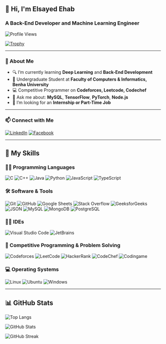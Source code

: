 ## 👋 Hi, I'm Elsayed Ehab
### A Back-End Developer and Machine Learning Engineer

![Profile Views](https://komarev.com/ghpvc/?username=elsayedehab&label=Profile%20views&color=0e75b6&style=flat)

[![Trophy](https://github-profile-trophy.vercel.app/?username=elsayedehab)](https://github.com/ryo-ma/github-profile-trophy)

---

### 📌 About Me

- 🔍 I’m currently learning **Deep Learning** and **Back-End Development**
- 🏫 Undergraduate Student at **Faculty of Computers & Informatics, Benha University**
- 💻 Competitive Programmer on **Codeforces, Leetcode, Codechef**
- 💬 Ask me about: **MySQL**, **TensorFlow**, **PyTorch**, **Node.js**
- 🤝 I’m looking for an **Internship or Part-Time Job**

---

### 📫 Connect with Me

[![LinkedIn](https://img.shields.io/badge/LinkedIn-blue?style=flat&logo=linkedin&logoColor=white)](https://linkedin.com/in/sayed%20ehab)
[![Facebook](https://img.shields.io/badge/Facebook-1877F2?style=flat&logo=facebook&logoColor=white)](https://fb.com/sayed%20ehab)

---

## 🧠 My Skills

### 👨‍💻 Programming Languages
![C](https://img.shields.io/badge/C-00599C?style=flat&logo=c&logoColor=white)
![C++](https://img.shields.io/badge/C++-00599C?style=flat&logo=c%2B%2B&logoColor=white)
![Java](https://img.shields.io/badge/Java-ED8B00?style=flat&logo=java&logoColor=white)
![Python](https://img.shields.io/badge/Python-3776AB?style=flat&logo=python&logoColor=white)
![JavaScript](https://img.shields.io/badge/JavaScript-F7DF1E?style=flat&logo=javascript&logoColor=black)
![TypeScript](https://img.shields.io/badge/TypeScript-3178C6?style=flat&logo=typescript&logoColor=white)

### 🛠️ Software & Tools
![Git](https://img.shields.io/badge/Git-F05032?style=flat&logo=git&logoColor=white)
![GitHub](https://img.shields.io/badge/GitHub-181717?style=flat&logo=github&logoColor=white)
![Google Sheets](https://img.shields.io/badge/Google%20Sheets-34A853?style=flat&logo=googlesheets&logoColor=white)
![Stack Overflow](https://img.shields.io/badge/Stack%20Overflow-FE7A16?style=flat&logo=stackoverflow&logoColor=white)
![GeeksforGeeks](https://img.shields.io/badge/GeeksforGeeks-2F8D46?style=flat&logo=geeksforgeeks&logoColor=white)
![JSON](https://img.shields.io/badge/JSON-000000?style=flat&logo=json&logoColor=white)
![MySQL](https://img.shields.io/badge/MySQL-4479A1?style=flat&logo=mysql&logoColor=white)
![MongoDB](https://img.shields.io/badge/MongoDB-47A248?style=flat&logo=mongodb&logoColor=white)
![PostgreSQL](https://img.shields.io/badge/PostgreSQL-336791?style=flat&logo=postgresql&logoColor=white)

### 🧑‍💻 IDEs
![Visual Studio Code](https://img.shields.io/badge/VS%20Code-007ACC?style=flat&logo=visual-studio-code&logoColor=white)
![JetBrains](https://img.shields.io/badge/JetBrains-000000?style=flat&logo=jetbrains&logoColor=white)

### 🎯 Competitive Programming & Problem Solving
![Codeforces](https://img.shields.io/badge/Codeforces-1F8ACB?style=flat&logo=codeforces&logoColor=white)
![LeetCode](https://img.shields.io/badge/LeetCode-FFA116?style=flat&logo=leetcode&logoColor=black)
![HackerRank](https://img.shields.io/badge/HackerRank-2EC866?style=flat&logo=hackerrank&logoColor=white)
![CodeChef](https://img.shields.io/badge/CodeChef-5B4638?style=flat&logo=codechef&logoColor=white)
![Codingame](https://img.shields.io/badge/Codingame-F2BB13?style=flat&logo=codingame&logoColor=black)

### 💻 Operating Systems
![Linux](https://img.shields.io/badge/Linux-FCC624?style=flat&logo=linux&logoColor=black)
![Ubuntu](https://img.shields.io/badge/Ubuntu-E95420?style=flat&logo=ubuntu&logoColor=white)
![Windows](https://img.shields.io/badge/Windows-0078D6?style=flat&logo=windows&logoColor=white)

---

## 📊 GitHub Stats

![Top Langs](https://github-readme-stats.vercel.app/api/top-langs?username=elsayedehab&show_icons=true&locale=en&layout=compact)

![GitHub Stats](https://github-readme-stats.vercel.app/api?username=elsayedehab&show_icons=true&locale=en)

![GitHub Streak](https://github-readme-streak-stats.herokuapp.com/?user=elsayedehab&theme=default)
